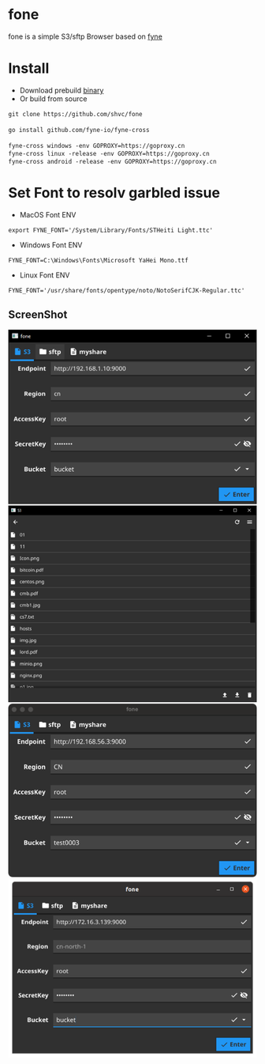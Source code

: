 # fone
fone is a simple S3/sftp Browser based on [fyne](https://github.com/fyne-io/fyne)

# Install
- Download prebuild [binary](https://github.com/shvc/fone/releases)
- Or build from source
```
git clone https://github.com/shvc/fone

go install github.com/fyne-io/fyne-cross

fyne-cross windows -env GOPROXY=https://goproxy.cn
fyne-cross linux -release -env GOPROXY=https://goproxy.cn
fyne-cross android -release -env GOPROXY=https://goproxy.cn
```

# Set Font to resolv garbled issue
- MacOS Font ENV
```
export FYNE_FONT='/System/Library/Fonts/STHeiti Light.ttc'
```
- Windows Font ENV
```
FYNE_FONT=C:\Windows\Fonts\Microsoft YaHei Mono.ttf
```

- Linux Font ENV
```
FYNE_FONT='/usr/share/fonts/opentype/noto/NotoSerifCJK-Regular.ttc'
```

## ScreenShot
![Win-login](screenshot/win-login.png)
![Win-file](screenshot/win-file.png)
![MacOS-login](screenshot/macos-login.png)
![Ubuntu-login](screenshot/ubuntu-login.png)
